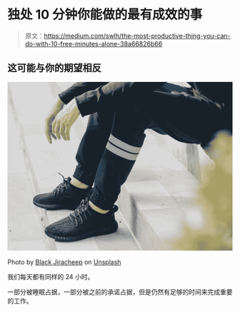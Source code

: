 # 独处 10 分钟你能做的最有成效的事

> 原文：<https://medium.com/swlh/the-most-productive-thing-you-can-do-with-10-free-minutes-alone-38a66826b66>

## 这可能与你的期望相反

![](img/fafbc8ea66b4278a6586d02e918c6e22.png)

Photo by [Black Jiracheep](https://unsplash.com/photos/l0QlHVWw58A?utm_source=unsplash&utm_medium=referral&utm_content=creditCopyText) on [Unsplash](https://unsplash.com/search/photos/resting?utm_source=unsplash&utm_medium=referral&utm_content=creditCopyText)

我们每天都有同样的 24 小时。

一部分被睡眠占据，一部分被之前的承诺占据，但是仍然有足够的时间来完成重要的工作。